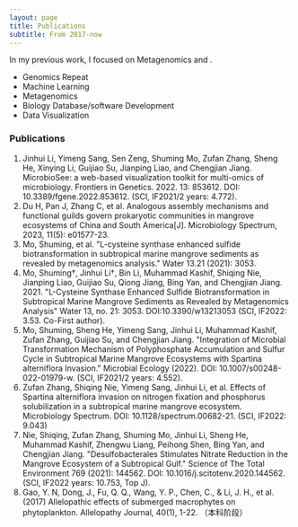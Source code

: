 ```yaml
---
layout: page
title: Publications
subtitle: From 2017-now
---
```

In my previous work, I focused on Metagenomics and .
- Genomics Repeat
- Machine Learning
- Metagenomics
- Biology Database/software Development
- Data Visualization

### Publications
1. Jinhui Li, Yimeng Sang, Sen Zeng, Shuming Mo, Zufan Zhang, Sheng He, Xinying Li, Guijiao Su, Jianping Liao, and Chengjian Jiang. MicrobioSee: a web-based visualization toolkit for multi-omics of microbiology. Frontiers in Genetics. 2022. 13: 853612. DOI: 10.3389/fgene.2022.853612. (SCI, IF2021/2 years: 4.772).
2. Du H, Pan J, Zhang C, et al. Analogous assembly mechanisms and functional guilds govern prokaryotic communities in mangrove ecosystems of China and South America[J]. Microbiology Spectrum, 2023, 11(5): e01577-23.
3. Mo, Shuming, et al. "L-cysteine synthase enhanced sulfide biotransformation in subtropical marine mangrove sediments as revealed by metagenomics analysis." Water 13.21 (2021): 3053.
4. Mo, Shuming†, Jinhui Li†, Bin Li, Muhammad Kashif, Shiqing Nie, Jianping Liao, Guijiao Su, Qiong Jiang, Bing Yan, and Chengjian Jiang. 2021. "L-Cysteine Synthase Enhanced Sulfide Biotransformation in Subtropical Marine Mangrove Sediments as Revealed by Metagenomics Analysis" Water 13, no. 21: 3053. DOI:10.3390/w13213053 (SCI, IF2022: 3.53. Co-First author).
3. Mo, Shuming, Sheng He, Yimeng Sang, Jinhui Li, Muhammad Kashif, Zufan Zhang, Guijiao Su, and Chengjian Jiang. "Integration of Microbial Transformation Mechanism of Polyphosphate Accumulation and Sulfur Cycle in Subtropical Marine Mangrove Ecosystems with Spartina alterniflora Invasion." Microbial Ecology (2022). DOI: 10.1007/s00248-022-01979-w. (SCI, IF2021/2 years: 4.552).
4. Zufan Zhang, Shiqing Nie, Yimeng Sang, Jinhui Li, et al. Effects of Spartina alterniflora invasion on nitrogen fixation and phosphorus solubilization in a subtropical marine mangrove ecosystem. Microbiology Spectrum. DOI: 10.1128/spectrum.00682-21. (SCI, IF2022: 9.043)
5. Nie, Shiqing, Zufan Zhang, Shuming Mo, Jinhui Li, Sheng He, Muhammad Kashif, Zhengwu Liang, Peihong Shen, Bing Yan, and Chengjian Jiang. "Desulfobacterales Stimulates Nitrate Reduction in the Mangrove Ecosystem of a Subtropical Gulf." Science of The Total Environment 769 (2021): 144562. DOI: 10.1016/j.scitotenv.2020.144562. (SCI, IF2022 years: 10.753, Top J).
6. Gao, Y. N, Dong, J., Fu, Q. Q., Wang, Y. P., Chen, C., & Li, J. H., et al. (2017) Allelopathic effects of submerged macrophytes on phytoplankton. Allelopathy Journal, 40(1), 1-22. （本科阶段）
